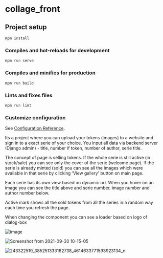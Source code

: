 # collage_front

## Project setup
```
npm install
```

### Compiles and hot-reloads for development
```
npm run serve
```

### Compiles and minifies for production
```
npm run build
```

### Lints and fixes files
```
npm run lint
```

### Customize configuration
See [Configuration Reference](https://cli.vuejs.org/config/).



Its a project where you can upload your tokens (images) to a website and sign in to a exact serie of your choice. You input all data via backend server (Django admin) - title, number if token, number of author, serie title.

The concept of page is selling tokens. If the whole serie is still active (in stock/sale) you can see only the cover of the serie (welcome page). If the serie is already minted (sold) you can see all the images which were available in that serie by clicking 'View gallery' button on main page.

Each serie has its own view based on dynamic url. When you hover on an image you can see the title above and serie number, image number and author number below.

Active mark shows all the sold tokens from all the series in a random way each time you refresh the page.

When changing the component you can see a loader based on logo of dialog-box

![image](https://user-images.githubusercontent.com/76727970/135414070-2279814b-0cf3-4c05-8d71-c5c99474568d.png)

![Screenshot from 2021-09-30 10-15-05](https://user-images.githubusercontent.com/76727970/135417258-e456222c-c8eb-40cb-b8f2-772deba60881.png)

![243322519_385251333182738_4614633771593923134_n](https://user-images.githubusercontent.com/76727970/135417287-15f0d726-9d1a-413a-a753-c108696e475d.png)
